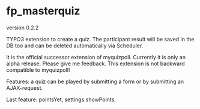 # fp_masterquiz

version 0.2.2

TYPO3 extension to create a quiz. The participant result will be saved in the DB too and can be deleted automatically via Scheduler.

It is the official successor extension of myquizpoll.
Currently it is only an alpha release. Please give me feedback.
This extension is not backward compatible to myquizpoll!

Features: a quiz can be played by submitting a form or by submitting an AJAX-request.

Last feature: pointsYet, settings.showPoints.